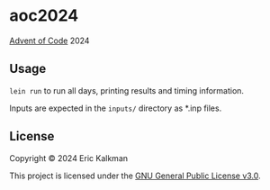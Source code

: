 # aoc2024

[Advent of Code](https://adventofcode.com) 2024


## Usage

`lein run` to run all days, printing results and timing information.

Inputs are expected in the `inputs/` directory as *.inp files.

## License

Copyright &copy; 2024 Eric Kalkman

This project is licensed under the [GNU General Public License v3.0][license].

[license]: https://choosealicense.com/licenses/gpl-3.0
